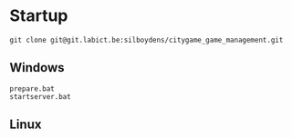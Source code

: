 # Startup

```
git clone git@git.labict.be:silboydens/citygame_game_management.git
```

## Windows

```
prepare.bat
startserver.bat
```

## Linux



